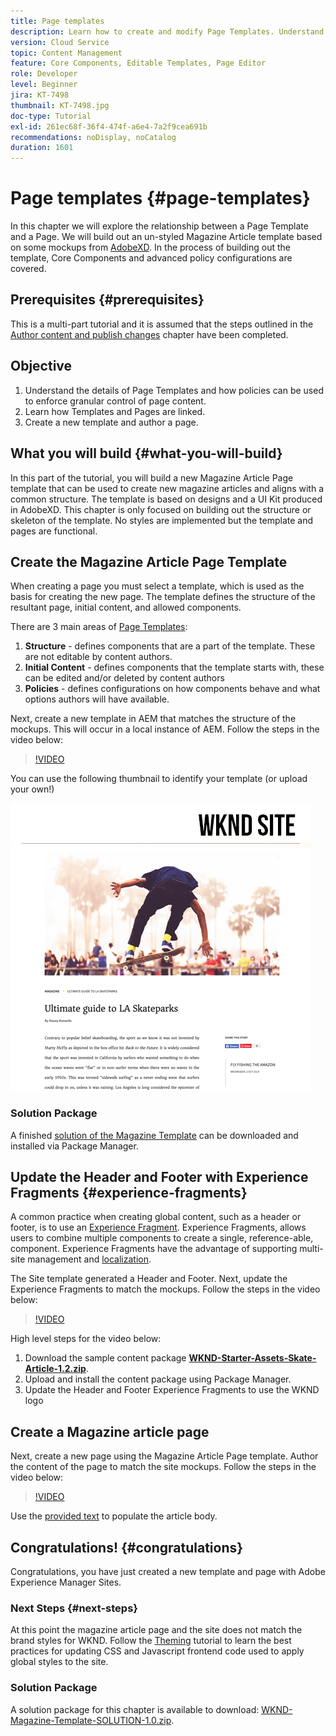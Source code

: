 ```yaml
---
title: Page templates
description: Learn how to create and modify Page Templates. Understand the relationship between a Page Template and a Page. Learn how to configure policies of a Page Template to provide granular governance and brand consistency for content.  A well-structured Magazine Article template is created based on a mockup from Adobe XD.
version: Cloud Service
topic: Content Management
feature: Core Components, Editable Templates, Page Editor
role: Developer
level: Beginner
jira: KT-7498
thumbnail: KT-7498.jpg
doc-type: Tutorial
exl-id: 261ec68f-36f4-474f-a6e4-7a2f9cea691b
recommendations: noDisplay, noCatalog
duration: 1601
---
```

# Page templates {#page-templates}

In this chapter we will explore the relationship between a Page Template and a Page. We will build out an un-styled Magazine Article template based on some mockups from [AdobeXD](https://www.adobe.com/products/xd.html). In the process of building out the template, Core Components and advanced policy configurations are covered.

## Prerequisites {#prerequisites}

This is a multi-part tutorial and it is assumed that the steps outlined in the [Author content and publish changes](./author-content-publish.md) chapter have been completed.

## Objective

1. Understand the details of Page Templates and how policies can be used to enforce granular control of page content.
1. Learn how Templates and Pages are linked.
1. Create a new template and author a page.

## What you will build {#what-you-will-build}

In this part of the tutorial, you will build a new Magazine Article Page template that can be used to create new magazine articles and aligns with a common structure. The template is based on designs and a UI Kit produced in AdobeXD. This chapter is only focused on building out the structure or skeleton of the template. No styles are implemented but the template and pages are functional.

## Create the Magazine Article Page Template

When creating a page you must select a template, which is used as the basis for creating the new page. The template defines the structure of the resultant page, initial content, and allowed components.

There are 3 main areas of [Page Templates](https://experienceleague.adobe.com/docs/experience-manager-cloud-service/sites/authoring/features/templates.html):

1. **Structure** - defines components that are a part of the template. These are not editable by content authors.
1. **Initial Content** - defines components that the template starts with, these can be edited and/or deleted by content authors
1. **Policies** - defines configurations on how components behave and what options authors will have available.

Next, create a new template in AEM that matches the structure of the mockups. This will occur in a local instance of AEM. Follow the steps in the video below:

>[!VIDEO](https://video.tv.adobe.com/v/332915?quality=12&learn=on)

You can use the following thumbnail to identify your template (or upload your own!)

![Article Page template thumbnail](./assets/page-templates/article-page-template-thumbnail.png)


### Solution Package

A finished [solution of the Magazine Template](assets/page-templates/WKND-Magazine-Template-SOLUTION-1.1.zip) can be downloaded and installed via Package Manager.

## Update the Header and Footer with Experience Fragments {#experience-fragments}

A common practice when creating global content, such as a header or footer, is to use an [Experience Fragment](https://experienceleague.adobe.com/docs/experience-manager-learn/sites/experience-fragments/experience-fragments-feature-video-use.html). Experience Fragments, allows users to combine multiple components to create a single, reference-able, component. Experience Fragments have the advantage of supporting multi-site management and [localization](https://experienceleague.adobe.com/docs/experience-manager-core-components/using/components/experience-fragment.html?lang=en#localized-site-structure).

The Site template generated a Header and Footer. Next, update the Experience Fragments to match the mockups. Follow the steps in the video below:

>[!VIDEO](https://video.tv.adobe.com/v/332916?quality=12&learn=on)

High level steps for the video below:

1. Download the sample content package **[WKND-Starter-Assets-Skate-Article-1.2.zip](assets/page-templates/WKND-Starter-Assets-Skate-Article-1.2.zip)**.
1. Upload and install the content package using Package Manager.
1. Update the Header and Footer Experience Fragments to use the WKND logo

## Create a Magazine article page

Next, create a new page using the Magazine Article Page template. Author the content of the page to match the site mockups. Follow the steps in the video below:

>[!VIDEO](https://video.tv.adobe.com/v/332917?quality=12&learn=on)

Use the [provided text](./assets/page-templates/la-skateparks-copy.txt) to populate the article body.

## Congratulations! {#congratulations}

Congratulations, you have just created a new template and page with Adobe Experience Manager Sites.

### Next Steps {#next-steps}

At this point the magazine article page and the site does not match the brand styles for WKND. Follow the [Theming](theming.md) tutorial to learn the best practices for updating CSS and Javascript frontend code used to apply global styles to the site.

### Solution Package

A solution package for this chapter is available to download: [WKND-Magazine-Template-SOLUTION-1.0.zip](assets/page-templates/WKND-Magazine-Template-SOLUTION-1.0.zip).
